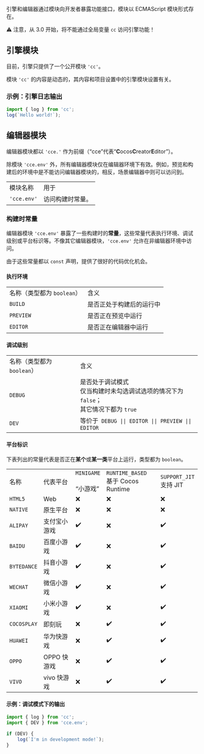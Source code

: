 

引擎和编辑器通过模块向开发者暴露功能接口，模块以 ECMAScript 模块形式存在。

⚠️ 注意，从 3.0 开始，将不能通过全局变量 `cc` 访问引擎功能！

## 引擎模块

目前，引擎只提供了一个公开模块 `'cc'`。

模块 `'cc'` 的内容是动态的，其内容和项目设置中的引擎模块设置有关。

### 示例：引擎日志输出

```ts
import { log } from 'cc';
log(`Hello world!`);
```

## 编辑器模块

编辑器模块都以 `'cce.'` 作为前缀（“cce”代表“**C**ocos**C**reator**E**ditor”）。

除模块 `'cce.env'` 外，所有编辑器模块仅在编辑器环境下有效。例如，预览和构建后的环境中是不能访问编辑器模块的，相反，场景编辑器中则可以访问到。

<table>
    <tr>
        <td>模块名称</td>
        <td>用于</td>
    </tr>
    <tr>
        <td><code>'cce.env'</code></td>
        <td>访问构建时常量。</td>
    </tr>
</table>

### 构建时常量

编辑器模块 `'cce.env'` 暴露了一些构建时的**常量**，这些常量代表执行环境、调试级别或平台标识等。不像其它编辑器模块，`'cce.env'` 允许在非编辑器环境中访问。

由于这些常量都以 `const` 声明，提供了很好的代码优化机会。

#### 执行环境

<table>
    <tr><td>名称（类型都为 <code>boolean</code>）</td> <td>含义</td></tr>
    <tr><td><code>BUILD</code></td> <td>是否正处于构建后的运行中</td></tr>
    <tr><td><code>PREVIEW</code></td> <td>是否正在预览中运行</td></tr>
    <tr><td><code>EDITOR</code></td> <td>是否正在编辑器中运行</td></tr>
</table>

#### 调试级别

<table>
    <tr><td>名称（类型都为 <code>boolean</code>）</td> <td>含义</td></tr>
    <tr><td><code>DEBUG</code></td> <td>是否处于调试模式<br/>仅当构建时未勾选调试选项的情况下为 <code>false</code>；
    <br/>其它情况下都为 <code>true</code>
    </td></tr>
    <tr><td><code>DEV</code></td> <td>等价于<code> DEBUG || EDITOR || PREVIEW || EDITOR</code></tr>
</table>

#### 平台标识

下表列出的常量代表是否正在**某个**或**某一类**平台上运行，类型都为 `boolean`。
<!-- 下表请按字典序排序 -->
<table>
    <tr>
    <td>名称</td>
    <td>代表平台</td>
    <td><code>MINIGAME<br/></code><br/>“小游戏”</td>
    <td><code>RUNTIME_BASED</code><br/>基于 Cocos Runtime</td>
    <td><code>SUPPORT_JIT</code><br/>支持 JIT</td>
    </tr>
    <!---->
    <tr>
    <td><code>HTML5</code></td>
    <td>Web</td>
    <td>❌</td> <!-- MINIGAME -->
    <td>❌</td> <!-- RUNTIME_BASED -->
    <td>❌</td> <!-- SUPPORT_JIT -->
    </tr>
    <!---->
    <tr>
    <td><code>NATIVE</code></td>
    <td>原生平台</td>
    <td>❌</td> <!-- MINIGAME -->
    <td>❌</td> <!-- RUNTIME_BASED -->
    <td>❌</td> <!-- SUPPORT_JIT -->
    </tr>
    <!---->
    <tr>
    <td><code>ALIPAY</code></td>
    <td>支付宝小游戏</td>
    <td>✔️</td> <!-- MINIGAME -->
    <td>❌</td> <!-- RUNTIME_BASED -->
    <td>✔️</td> <!-- SUPPORT_JIT -->
    </tr>
    <!---->
    <tr>
    <td><code>BAIDU</code></td>
    <td>百度小游戏</td>
    <td>✔️</td> <!-- MINIGAME -->
    <td>❌</td> <!-- RUNTIME_BASED -->
    <td>✔️</td> <!-- SUPPORT_JIT -->
    </tr>
    <!---->
    <tr>
    <td><code>BYTEDANCE</code></td>
    <td>抖音小游戏</td>
    <td>✔️</td> <!-- MINIGAME -->
    <td>❌</td> <!-- RUNTIME_BASED -->
    <td>✔️</td> <!-- SUPPORT_JIT -->
    </tr>
    <!---->
    <td><code>WECHAT</code></td>
    <td>微信小游戏</td>
    <td>✔️</td> <!-- MINIGAME -->
    <td>❌</td> <!-- RUNTIME_BASED -->
    <td>✔️</td> <!-- SUPPORT_JIT -->
    </tr>
    <!---->
    <tr>
    <td><code>XIAOMI</code></td>
    <td>小米小游戏</td>
    <td>✔️</td> <!-- MINIGAME -->
    <td>❌</td> <!-- RUNTIME_BASED -->
    <td>✔️</td> <!-- SUPPORT_JIT -->
    </tr>
    <!---->
    <tr><td><code>COCOSPLAY</code></td>
    <td>即刻玩</td>
    <td>❌</td> <!-- MINIGAME -->
    <td>✔️</td> <!-- RUNTIME_BASED -->
    <td>✔️</td> <!-- SUPPORT_JIT -->
    </tr>
    <!---->
    <tr>
    <td><code>HUAWEI</code></td>
    <td>华为快游戏</td>
    <td>❌</td> <!-- MINIGAME -->
    <td>✔️</td> <!-- RUNTIME_BASED -->
    <td>✔️</td> <!-- SUPPORT_JIT -->
    </tr>
    <!---->
    <tr>
    <td><code>OPPO</code></td>
    <td>OPPO 快游戏</td>
    <td>❌</td> <!-- MINIGAME -->
    <td>✔️</td> <!-- RUNTIME_BASED -->
    <td>✔️</td> <!-- SUPPORT_JIT -->
    </tr>
    <!---->
    <tr>
    <td><code>VIVO</code></td>
    <td>vivo 快游戏</td>
    <td>❌</td> <!-- MINIGAME -->
    <td>✔️</td> <!-- RUNTIME_BASED -->
    <td>✔️</td> <!-- SUPPORT_JIT -->
    </tr>
    <!---->
    <tr>
</table>

#### 示例：调试模式下的输出

```ts
import { log } from 'cc';
import { DEV } from 'cce.env';

if (DEV) {
    log(`I'm in development mode!`);
}
```